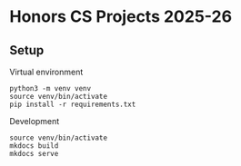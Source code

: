 # Honors CS Projects 2025-26

## Setup

Virtual environment 

```
python3 -m venv venv
source venv/bin/activate
pip install -r requirements.txt
```

Development

```
source venv/bin/activate
mkdocs build
mkdocs serve
```


